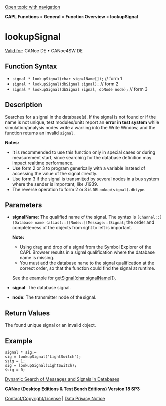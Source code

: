 [Open topic with navigation](../../../../../CANoeDEFamily.htm#Topics/CAPLFunctions/Other/Functions/CAPLfunctionlookupSignal.md)

**CAPL Functions** » **General** » **Function Overview** » **lookupSignal**

# lookupSignal

[Valid for](../../../Shared/FeatureAvailability.md): CANoe DE • CANoe4SW DE

## Function Syntax

- `signal * lookupSignal(char signalName[]);` // form 1
- `signal * lookupSignal(dbSignal signal);` // form 2
- `signal * lookupSignal(dbSignal signal, dbNode node);` // form 3

## Description

Searches for a signal in the database(s). If the signal is not found or if the name is not unique, test modules/units report an **error in test system** while simulation/analysis nodes write a warning into the Write Window, and the function returns an invalid `signal`.

**Notes:**

- It is recommended to use this function only in special cases or during measurement start, since searching for the database definition may impact realtime performance.
- Use form 2 or 3 to program generically with a variable instead of accessing the value of the signal directly.
- Use form 3 if the signal is transmitted by several nodes in a bus system where the sender is important, like J1939.
- The reverse operation to form 2 or 3 is `DBLookup(signal).dbtype`.

## Parameters

- **signalName**: The qualified name of the signal. The syntax is `[Channel::][Database name (alias)::][Node::][Message::]Signal`; the order and completeness of the objects from right to left is important.

  **Note:**

  - Using drag and drop of a signal from the Symbol Explorer of the CAPL Browser results in a signal qualification where the database name is missing.
  - You must add the database name to the signal qualification at the correct order, so that the function could find the signal at runtime.

  See the example for [getSignal(char signalName[])](../../Test/Functions/CAPLfunctionGetSignal.htm).

- **signal**: The database signal.

- **node**: The transmitter node of the signal.

## Return Values

The found unique signal or an invalid object.

## Example

```plaintext
signal * sig;—
sig = lookupSignal("LightSwitch");
$sig = 1;
sig = lookupSignal(LightSwitch);
$sig = 0;
```

[Dynamic Search of Messages and Signals in Databases](../../../Shared/CAPL/General/DynamicSearchMessages.md)

**CANoe (Desktop Editions & Test Bench Editions) Version 18 SP3**

[Contact/Copyright/License](../../../Shared/ContactCopyrightLicense.md) | [Data Privacy Notice](https://www.vector.com/int/en/company/get-info/privacy-policy/)
